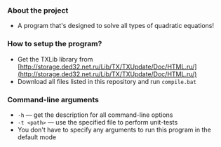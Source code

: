 ### About the project
* A program that's designed to solve all types of quadratic equations!

### How to setup the program?
* Get the TXLib library from [http://storage.ded32.net.ru/Lib/TX/TXUpdate/Doc/HTML.ru/](http://storage.ded32.net.ru/Lib/TX/TXUpdate/Doc/HTML.ru/)
* Download all files listed in this repository and run `compile.bat`

### Command-line arguments
* `-h` — get the description for all command-line options
* `-t <path>` — use the specified file to perform unit-tests
* You don't have to specify any arguments to run this program in the default mode
